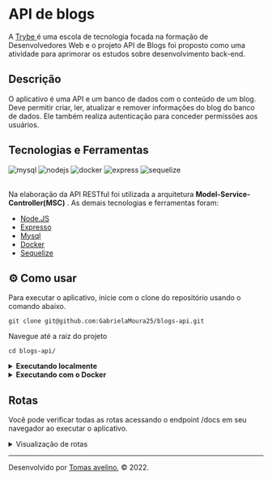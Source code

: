#  API de blogs

A [ Trybe ](https://www.betrybe.com/) é uma escola de tecnologia focada na formação de Desenvolvedores Web e o projeto API de Blogs foi proposto como uma atividade para aprimorar os estudos sobre desenvolvimento back-end.

##  Descrição

O aplicativo é uma API e um banco de dados com o conteúdo de um blog. Deve permitir criar, ler, atualizar e remover informações do blog do banco de dados. Ele também realiza autenticação para conceder permissões aos usuários.


##  Tecnologias e Ferramentas
<div>
    <img src="https://img.shields.io/badge/MySQL-005C84?style=for-the-badge&logo=mysql&logoColor=white" alt="mysql"/>
    <img src="https://img.shields.io/badge/Node.js-339933?style=for-the-badge&logo=nodedotjs&logoColor=white" alt="nodejs"/>
    <img src="https://img.shields.io/badge/Docker-2CA5E0?style=for-the-badge&logo=docker&logoColor=white" alt="docker"/>
    <img src="https://img.shields.io/badge/Express.js-000000?style=for-the-badge&logo=express&logoColor=white" alt="express"/>
    <img src="https://img.shields.io/badge/Sequelize-52B0E7?style=for-the-badge&logo=Sequelize&logoColor=white" alt="sequelize"/>
</div>

<br>

Na elaboração da API RESTful foi utilizada a arquitetura **Model-Service-Controller(MSC)** . As demais tecnologias e ferramentas foram:

- [ Node.JS ](https://nodejs.org/en/)
- [ Expresso ](https://expressjs.com/pt-br/)
- [ Mysql ](https://www.mysql.com/)
- [ Docker ](https://www.docker.com/)
- [ Sequelize ](https://sequelize.org/)

##  ⚙️ Como usar

Para executar o aplicativo, inicie com o clone do repositório usando o comando abaixo.

    git clone git@github.com:GabrielaMoura25/blogs-api.git
    
Navegue até a raiz do projeto

    cd blogs-api/
    
<details>
   <summary><strong>Executando localmente</strong></summary>
  </br>
  <strong>Obs:</strong> Para rodar a aplicação desta forma você deve ter o [ Node ](https://nodejs.org/en/) instalado em sua máquina.
  </br>
  </br>
  
  Na raiz do projeto execute o comando abaixo para instalar as dependências.
  
    npm instalar
  
  Faça login no banco de dados usando suas credenciais.
 
    mysql -u <seu-nome de usuário> -p
  
  Execute os comandos para criar o banco de dados **BlogsApi**
  
    npm pré-início
    
  Inicie o aplicativo com <strong>nodemon</strong> usando o comando abaixo.
  
    npm depurar
  
</details>

<details>
   <summary><strong>Executando com o Docker</strong></summary>
  </br>
  
  <strong>Obs:</strong> Para executar o aplicativo desta forma você deve ter o [ Docker ](https://www.docker.com/) instalado em sua máquina.
  
  </br>
  
  Na raiz do projeto, carregue os contêineres <strong>blogs_api</strong> e <strong>blogs_api_db</strong> usando docker-compose.

    docker-compose up -d
    
  Abra o terminal de contêiner <strong>blogs_api</strong>.

    docker exec -it blogs_api bash

  Uma vez no terminal do contêiner, execute o comando abaixo para instalar as dependências.
    
    npm instalar
    
  Para se conectar ao banco de dados, abra o terminal de contêiner <strong>blogs_api_db</strong>.
  
    docker exec -it blogs_api_db bash
    
  Faça login no banco de dados usando as credenciais descritas em <strong>docker-compose.yaml</strong>.
  
    mysql -r raiz -p

  Para criar o banco de dados, execute o comando abaixo no terminal do container <strong>store_manager</strong>.
  
    npm pré-início
    
  Para iniciar o servidor com <strong>nodemon</strong> use o comando abaixo no terminal do container <strong>store_manager</strong>.

    
    npm executar depuração
    
</details>

##  Rotas

Você pode verificar todas as rotas acessando o endpoint /docs em seu navegador ao executar o aplicativo.

<details>
    <summary>Visualização de rotas</summary>
    

![ Captura de tela de 2023-01-03 12-17-30 ](https://user-images.githubusercontent.com/98956659/210414272-be24136f-e2e9-4b72-8c83-f1c98ba4bc84.png)
![ Captura de tela de 2023-01-03 12-17-42 ](https://user-images.githubusercontent.com/98956659/210414520-2b59fb45-9162-4164-81c0-44f2369ea48f.png)

    
</details>
    
---
 
Desenvolvido por [Tomas avelino](https://www.linkedin.com/in/tomas-avelino-6b1547238/), © 2022.
